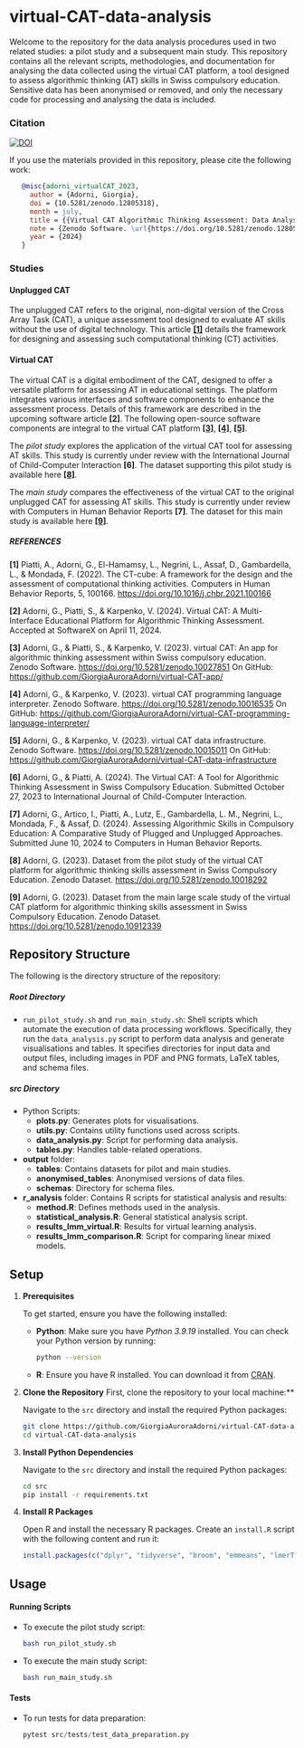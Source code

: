 # virtual-CAT-data-analysis

Welcome to the repository for the data analysis procedures used in two related studies: a pilot study and a subsequent main study. 
This repository contains all the relevant scripts, methodologies, and documentation for analysing the data collected using the virtual CAT platform, a tool designed to assess algorithmic thinking (AT) skills in Swiss compulsory education.
Sensitive data has been anonymised or removed, and only the necessary code for processing and analysing the data is included. 

### Citation
[![DOI](https://zenodo.org/badge/DOI/10.5281/zenodo.12805318.svg)](https://doi.org/10.5281/zenodo.12805318)

If you use the materials provided in this repository, please cite the following work:

```bibtex
   @misc{adorni_virtualCAT_2023,
     author = {Adorni, Giorgia},
     doi = {10.5281/zenodo.12805318},
     month = july,
     title = {{Virtual CAT Algorithmic Thinking Assessment: Data Analysis Procedures}},
     note = {Zenodo Software. \url{https://doi.org/10.5281/zenodo.12805318}},
     year = {2024}
   }
```

### Studies
#### Unplugged CAT
The unplugged CAT refers to the original, non-digital version of the Cross Array Task (CAT), a unique assessment tool designed to evaluate AT skills without the use of digital technology. This article [**[1]**](https://doi.org/10.1016/j.chbr.2021.100166) details the framework for designing and assessing such computational thinking (CT) activities.

#### Virtual CAT
The virtual CAT is a digital embodiment of the CAT, designed to offer a versatile platform for assessing AT in educational settings. The platform integrates various interfaces and software components to enhance the assessment process. Details of this framework are described in the upcoming software article **[2]**. The following open-source software components are integral to the virtual CAT platform [**[3]**](https://doi.org/10.5281/zenodo.10027851), [**[4]**](https://doi.org/10.5281/zenodo.10016535), [**[5]**](https://doi.org/10.5281/zenodo.10015011).

The _pilot study_ explores the application of the virtual CAT tool for assessing AT skills. This study is currently under review with the International Journal of Child-Computer Interaction **[6]**. 
The dataset supporting this pilot study is available here [**[8]**](https://doi.org/10.5281/zenodo.10018292).

The _main study_ compares the effectiveness of the virtual CAT to the original unplugged CAT for assessing AT skills. This study is currently under review with Computers in Human Behavior Reports **[7]**.
The dataset for this main study is available here [**[9]**]([https://doi.org/10.5281/zenodo.10018292](https://doi.org/10.5281/zenodo.10912339)).


##### REFERENCES

**[1]** Piatti, A., Adorni, G., El-Hamamsy, L., Negrini, L., Assaf, D., Gambardella, L., & Mondada, F. (2022). The CT-cube: A framework for the design and the assessment of computational thinking activities. Computers in Human Behavior Reports, 5, 100166. https://doi.org/10.1016/j.chbr.2021.100166

**[2]** Adorni, G., Piatti, S., & Karpenko, V. (2024). Virtual CAT: A Multi-Interface Educational Platform for Algorithmic Thinking Assessment. Accepted at SoftwareX on April 11, 2024.

**[3]** Adorni, G., & Piatti, S., & Karpenko, V. (2023). virtual CAT: An app for algorithmic thinking assessment within Swiss compulsory education. Zenodo Software. https://doi.org/10.5281/zenodo.10027851 On GitHub: https://github.com/GiorgiaAuroraAdorni/virtual-CAT-app/

**[4]** Adorni, G., & Karpenko, V. (2023). virtual CAT programming language interpreter. Zenodo Software. https://doi.org/10.5281/zenodo.10016535 
On GitHub: https://github.com/GiorgiaAuroraAdorni/virtual-CAT-programming-language-interpreter/

**[5]** Adorni, G., & Karpenko, V. (2023). virtual CAT data infrastructure. Zenodo Software. https://doi.org/10.5281/zenodo.10015011
On GitHub: https://github.com/GiorgiaAuroraAdorni/virtual-CAT-data-infrastructure

**[6]** Adorni, G., & Piatti, A. (2024). The Virtual CAT: A Tool for Algorithmic Thinking Assessment in Swiss Compulsory Education. Submitted October 27, 2023 to International Journal of Child-Computer Interaction.

**[7]** Adorni, G., Artico, I., Piatti, A., Lutz, E., Gambardella, L. M., Negrini, L., Mondada, F., & Assaf, D. (2024). Assessing Algorithmic Skills in Compulsory Education: A Comparative Study of Plugged and Unplugged Approaches. Submitted June 10, 2024 to Computers in Human Behavior Reports.

**[8]** Adorni, G. (2023). Dataset from the pilot study of the virtual CAT platform for algorithmic thinking skills assessment in Swiss Compulsory Education. Zenodo Dataset. https://doi.org/10.5281/zenodo.10018292

**[9]** Adorni, G. (2023). Dataset from the main large scale study of the virtual CAT platform for algorithmic thinking skills assessment in Swiss Compulsory Education. Zenodo Dataset. https://doi.org/10.5281/zenodo.10912339 


## Repository Structure 

The following is the directory structure of the repository:

##### Root Directory

- `run_pilot_study.sh` and `run_main_study.sh`: Shell scripts which automate the execution of data processing workflows. Specifically, they run the `data_analysis.py` script to perform data analysis and generate visualisations and tables. It specifies directories for input data and output files, including images in PDF and PNG formats, LaTeX tables, and schema files. 

##### src Directory 

- Python Scripts:
  - **plots.py**: Generates plots for visualisations.
  - **utils.py**: Contains utility functions used across scripts.
  - **data_analysis.py**: Script for performing data analysis.
  - **tables.py**: Handles table-related operations.
- **output** folder:
  - **tables**: Contains datasets for pilot and main studies.
  - **anonymised_tables**: Anonymised versions of data files.
  - **schemas**: Directory for schema files.
- **r_analysis** folder: Contains R scripts for statistical analysis and results:
  - **method.R**: Defines methods used in the analysis.
  - **statistical_analysis.R**: General statistical analysis script.
  - **results_lmm_virtual.R**: Results for virtual learning analysis.
  - **results_lmm_comparison.R**: Script for comparing linear mixed models. 

## Setup

1. **Prerequisites**

   To get started, ensure you have the following installed:

   - **Python**: Make sure you have *Python 3.9.19* installed. You can check your Python version by running:

     ```bash
     python --version
     ```

   - **R**: Ensure you have R installed. You can download it from [CRAN](https://cran.r-project.org/).

2. **Clone the Repository**
   First, clone the repository to your local machine:**

   Navigate to the `src` directory and install the required Python packages:

   ```bash
   git clone https://github.com/GiorgiaAuroraAdorni/virtual-CAT-data-analysis.git
   cd virtual-CAT-data-analysis
   ```

3. **Install Python Dependencies**

   Navigate to the `src` directory and install the required Python packages:

   ```bash
   cd src
   pip install -r requirements.txt
   ```

4. **Install R Packages**

   Open R and install the necessary R packages. Create an `install.R` script with the following content and run it:

   ```R
   install.packages(c("dplyr", "tidyverse", "broom", "emmeans", "lmerTest", "sjPlot", "car", "ggplot2", "lattice"))
   ```

## Usage

#### Running Scripts

- To execute the pilot study script:

  ```bash
  bash run_pilot_study.sh
  ```

- To execute the main study script:

  ```bash
  bash run_main_study.sh
  ```

#### Tests

- To run tests for data preparation:

  ```python
  pytest src/tests/test_data_preparation.py
  ```

